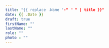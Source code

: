 ```yaml
---
title: "{{ replace .Name "-" " " | title }}"
date: {{ .Date }}
draft: true
firstName: ""
lastName: ""
role: ""
photo : ""
---
```


